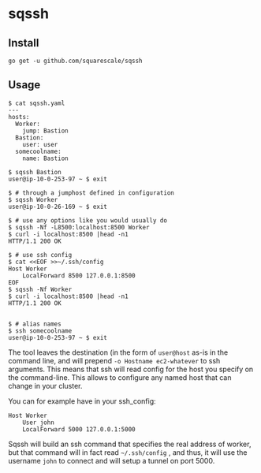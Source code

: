 sqssh
=====

Install
-------

`go get -u github.com/squarescale/sqssh`

Usage
-----

```
$ cat sqssh.yaml
---
hosts:
  Worker:
    jump: Bastion
  Bastion:
    user: user
  somecoolname:
    name: Bastion

$ sqssh Bastion
user@ip-10-0-253-97 ~ $ exit

$ # through a jumphost defined in configuration
$ sqssh Worker
user@ip-10-0-26-169 ~ $ exit

$ # use any options like you would usually do
$ sqssh -Nf -L8500:localhost:8500 Worker
$ curl -i localhost:8500 |head -n1
HTTP/1.1 200 OK

$ # use ssh config
$ cat <<EOF >>~/.ssh/config
Host Worker
    LocalForward 8500 127.0.0.1:8500
EOF
$ sqssh -Nf Worker
$ curl -i localhost:8500 |head -n1
HTTP/1.1 200 OK


$ # alias names
$ ssh somecoolname
user@ip-10-0-253-97 ~ $ exit
```

The tool leaves the destination (in the form of `user@host` as-is in the command line, and will prepend `-o Hostname ec2-whatever` to ssh arguments. This means that ssh will read config for the host you specify on the command-line. This allows to configure any named host that can change in your cluster.

You can for example have in your ssh_config:

```
Host Worker
    User john
    LocalForward 5000 127.0.0.1:5000
```

Sqssh will build an ssh command that specifies the real address of worker, but that command will in fact read `~/.ssh/config` , and thus, it will use the username `john` to connect and will setup a tunnel on port 5000.
